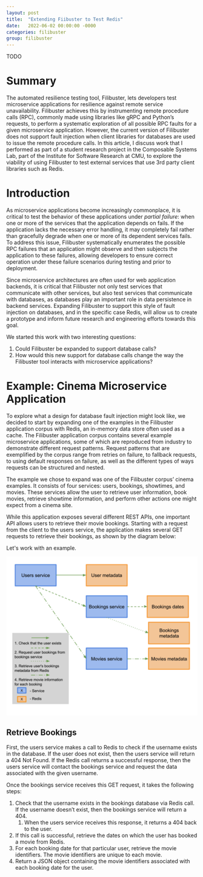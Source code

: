 ```yaml
---
layout: post
title:  "Extending Fiibuster to Test Redis"
date:   2022-06-02 00:00:00 -0000
categories: filibuster
group: filibuster
---
```


TODO

# Summary

The automated resilience testing tool, Filibuster, lets developers test microservice applications for resilience against remote service unavailability. 
Filibuster achieves this by instrumenting remote procedure calls (RPC), commonly made using libraries like gRPC and Python’s requests, to perform a systematic exploration of all possible RPC faults for a given microservice application. 
However, the current version of Filibuster does not support fault injection when client libraries for databases are used to issue the remote procedure calls. 
In this article, I discuss work that I performed as part of a student research project in the Composable Systems Lab, part of the Institute for Software Research at CMU, to explore the viability of using Filibuster to test external services that use 3rd party client libraries such as Redis.

# Introduction

As microservice applications become increasingly commonplace, it is critical to test the behavior of these applications under _partial failure_: when one or more of the services that the application depends on fails. 
If the application lacks the necessary error handling, it may completely fail rather than gracefully degrade when one or more of its dependent services fails. 
To address this issue, Filibuster systematically enumerates the possible RPC failures that an application might observe and then subjects the application to these failures, allowing developers to ensure correct operation under these failure scenarios during testing and prior to deployment.

Since microservice architectures are often used for web application backends, it is critical that Filibuster not only test services that communicate with other services, but also test services that communicate with databases, as databases play an important role in data persistence in backend services. 
Expanding Filibuster to support this style of fault injection on databases, and in the specific case Redis, will allow us to create a prototype and inform future research and engineering efforts towards this goal.

We started this work with two interesting questions:

1. Could Filibuster be expanded to support database calls?
2. How would this new support for database calls change the way the Filibuster tool interacts with microservice applications?
 
# Example: Cinema Microservice Application

To explore what a design for database fault injection might look like, we decided to start by expanding one of the examples in the Filibuster application corpus with Redis, an in-memory data store often used as a cache. 
The Filibuster application corpus contains several example microservice applications, some of which are reproduced from industry to demonstrate different request patterns. 
Request patterns that are exemplified by the corpus range from retries on failure, to fallback requests, to using default responses on failure, as well as the different types of ways requests can be structured and nested.

The example we chose to expand was one of the Filibuster corpus’ cinema examples. 
It consists of four services: users, bookings, showtimes, and movies. 
These services allow the user to retrieve user information, book movies, retrieve showtime information, and perform other actions one might expect from a cinema site.

While this application exposes several different REST APIs, one important API allows users to retrieve their movie bookings. 
Starting with a request from the client to the users service, the application makes several GET requests to retrieve their bookings, as shown by the diagram below:

Let's work with an example.

<img src="/img/eunice-cinema-example.png" width="800">

## Retrieve Bookings

First, the users service makes a call to Redis to check if the username exists in the database. 
If the user does not exist, then the users service will return a 404 Not Found. 
If the Redis call returns a successful response, then the users service will contact the bookings service and request the data associated with the given username.

Once the bookings service receives this GET request, it takes the following steps:

1. Check that the username exists in the bookings database via Redis call.  If the username doesn’t exist, then the bookings service will return a 404.  
   1. When the users service receives this response, it returns a 404 back to the user.
2. If this call is successful, retrieve the dates on which the user has booked a movie from Redis. 
3. For each booking date for that particular user, retrieve the movie identifiers. The movie identifiers are unique to each movie.
4. Return a JSON object containing the movie identifiers associated with each booking date for the user.

